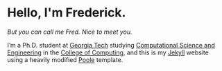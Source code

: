 # Hello, I'm Frederick.
*But you can call me Fred. Nice to meet you.*

I’m a Ph.D. student at [Georgia Tech][gt] studying [Computational Science and Engineering][cse] in the [College of Computing][coc], and this is my [Jekyll][jekyll] website using a heavily modified [Poole][poole] template.

[gt]: http://gatech.edu "Georgia Tech."
[cse]: http://cse.gatech.edu "GT Computational Science and Engineering."
[coc]: http://www.cc.gatech.edu "GT College of Computing."

[jekyll]: http://jekyllrb.com "Jekyll."
[poole]: http://getpoole.com "Poole."
